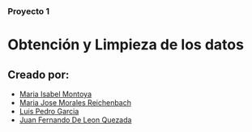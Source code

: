 ### Proyecto 1 
# Obtención y Limpieza de los datos
## Creado por:
- [Maria Isabel Montoya](https://github.com/marisaaaai)
- [Maria Jose Morales Reichenbach](https://github.com/marisaaaai)
- [Luis Pedro Garcia](https://github.com/marisaaaai)
- [Juan Fernando De Leon Quezada](https://github.com/juanferdeleon)

